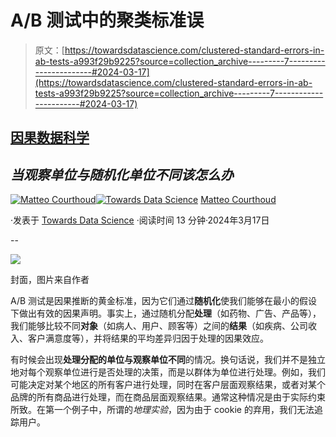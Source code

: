 # A/B 测试中的聚类标准误

> 原文：[https://towardsdatascience.com/clustered-standard-errors-in-ab-tests-a993f29b9225?source=collection_archive---------7-----------------------#2024-03-17](https://towardsdatascience.com/clustered-standard-errors-in-ab-tests-a993f29b9225?source=collection_archive---------7-----------------------#2024-03-17)

## [因果数据科学](https://towardsdatascience.com/tagged/causal-data-science)

## *当观察单位与随机化单位不同该怎么办*

[](https://medium.com/@matteo.courthoud?source=post_page---byline--a993f29b9225--------------------------------)[![Matteo Courthoud](../Images/d873eab35a0cf9fc696658c0bee16b33.png)](https://medium.com/@matteo.courthoud?source=post_page---byline--a993f29b9225--------------------------------)[](https://towardsdatascience.com/?source=post_page---byline--a993f29b9225--------------------------------)[![Towards Data Science](../Images/a6ff2676ffcc0c7aad8aaf1d79379785.png)](https://towardsdatascience.com/?source=post_page---byline--a993f29b9225--------------------------------) [Matteo Courthoud](https://medium.com/@matteo.courthoud?source=post_page---byline--a993f29b9225--------------------------------)

·发表于 [Towards Data Science](https://towardsdatascience.com/?source=post_page---byline--a993f29b9225--------------------------------) ·阅读时间 13 分钟·2024年3月17日

--

![](../Images/be0586977014aaf6a6483c247d8cf50c.png)

封面，图片来自作者

A/B 测试是因果推断的黄金标准，因为它们通过**随机化**使我们能够在最小的假设下做出有效的因果声明。事实上，通过随机分配**处理**（如药物、广告、产品等），我们能够比较不同**对象**（如病人、用户、顾客等）之间的**结果**（如疾病、公司收入、客户满意度等），并将结果的平均差异归因于处理的因果效应。

有时候会出现**处理分配的单位与观察单位不同**的情况。换句话说，我们并不是独立地对每个观察单位进行是否处理的决策，而是以群体为单位进行处理。例如，我们可能决定对某个地区的所有客户进行处理，同时在客户层面观察结果，或者对某个品牌的所有商品进行处理，而在商品层面观察结果。通常这种情况是由于实际约束所致。在第一个例子中，所谓的*地理实验*，因为由于 cookie 的弃用，我们无法追踪用户。
